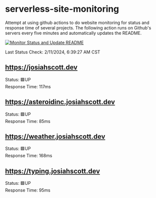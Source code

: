 # serverless-site-monitoring
Attempt at using github actions to do website monitoring for status and response time of several projects. The following action runs on Github's servers every five minutes and automatically updates the README.  

[![Monitor Status and Update README](https://github.com/JosiahSco/serverless-site-monitoring/actions/workflows/monitor.yaml/badge.svg)](https://github.com/JosiahSco/serverless-site-monitoring/actions/workflows/monitor.yaml)

Last Status Check: 2/11/2024, 6:39:27 AM CST

## https://josiahscott.dev
Status: 🟩UP  
Response Time: 117ms

## https://asteroidinc.josiahscott.dev
Status: 🟩UP  
Response Time: 85ms

## https://weather.josiahscott.dev
Status: 🟩UP  
Response Time: 168ms

## https://typing.josiahscott.dev
Status: 🟩UP  
Response Time: 95ms

